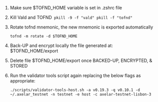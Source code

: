 1. Make sure $TOFND\_HOME variable is set in .zshrc file
2. Kill Vald and TOFND`
   pkill -9 -f "vald"
   pkill -f "tofnd"`
3. &#x20;Rotate tofnd mnemonic, the new mnemonic is exported automatically

   `tofnd -m rotate -d $TOFND_HOME`
4. Back-UP and encrypt locally the file generated at: $TOFND\_HOME/export
5. Delete file $TOFND\_HOME/export once BACKED-UP, ENCRYPTED, & STORED
6. Run the validator tools script again replacing the below flags as appropriate:

   `./scripts/validator-tools-host.sh -a v0.19.3 -q v0.10.1 -d ~/.axelar_testnet -n testnet -e host -c axelar-testnet-lisbon-3`
